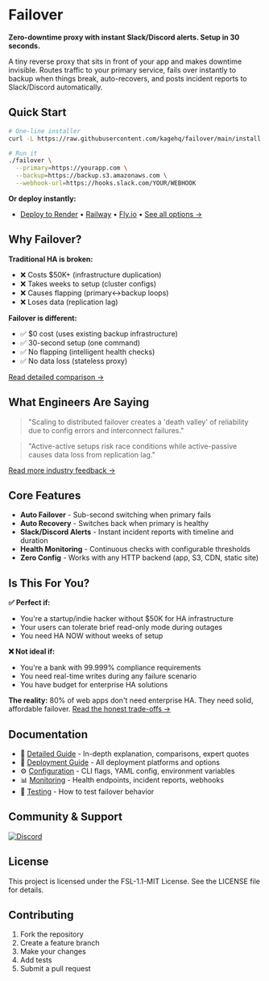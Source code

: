 # Failover

**Zero-downtime proxy with instant Slack/Discord alerts. Setup in 30 seconds.**

A tiny reverse proxy that sits in front of your app and makes downtime invisible. Routes traffic to your primary service, fails over instantly to backup when things break, auto-recovers, and posts incident reports to Slack/Discord automatically.

## Quick Start

```bash
# One-line installer
curl -L https://raw.githubusercontent.com/kagehq/failover/main/install.sh | bash

# Run it
./failover \
  --primary=https://yourapp.com \
  --backup=https://backup.s3.amazonaws.com \
  --webhook-url=https://hooks.slack.com/YOUR/WEBHOOK
```

**Or deploy instantly:**
- [Deploy to Render](https://render.com/deploy) • [Railway](deploy/railway.toml) • [Fly.io](deploy/fly.toml) • [See all options →](deploy/DEPLOY.md)

## Why Failover?

**Traditional HA is broken:**
- ❌ Costs $50K+ (infrastructure duplication)
- ❌ Takes weeks to setup (cluster configs)
- ❌ Causes flapping (primary↔backup loops)
- ❌ Loses data (replication lag)

**Failover is different:**
- ✅ $0 cost (uses existing backup infrastructure)
- ✅ 30-second setup (one command)
- ✅ No flapping (intelligent health checks)
- ✅ No data loss (stateless proxy)

[Read detailed comparison →](DETAILED.md#comparison)

## What Engineers Are Saying

> "Scaling to distributed failover creates a 'death valley' of reliability due to config errors and interconnect failures."  

> "Active-active setups risk race conditions while active-passive causes data loss from replication lag."  

[Read more industry feedback →](DETAILED.md#what-engineers-are-saying)

## Core Features

- **Auto Failover** - Sub-second switching when primary fails
- **Auto Recovery** - Switches back when primary is healthy  
- **Slack/Discord Alerts** - Instant incident reports with timeline and duration
- **Health Monitoring** - Continuous checks with configurable thresholds
- **Zero Config** - Works with any HTTP backend (app, S3, CDN, static site)

## Is This For You?

**✅ Perfect if:**
- You're a startup/indie hacker without $50K for HA infrastructure
- Your users can tolerate brief read-only mode during outages
- You need HA NOW without weeks of setup

**❌ Not ideal if:**
- You're a bank with 99.999% compliance requirements
- You need real-time writes during any failure scenario
- You have budget for enterprise HA solutions

**The reality:** 80% of web apps don't need enterprise HA. They need solid, affordable failover. [Read the honest trade-offs →](DETAILED.md#trade-offs)

## Documentation

- 📖 [Detailed Guide](DETAILED.md) - In-depth explanation, comparisons, expert quotes
- 🚀 [Deployment Guide](deploy/DEPLOY.md) - All deployment platforms and options
- ⚙️ [Configuration](DETAILED.md#configuration) - CLI flags, YAML config, environment variables
- 📊 [Monitoring](DETAILED.md#monitoring) - Health endpoints, incident reports, webhooks
- 🧪 [Testing](DETAILED.md#testing) - How to test failover behavior

## Community & Support

[![Discord](https://img.shields.io/badge/Discord-Join%20our%20community-7289DA?style=for-the-badge&logo=discord&logoColor=white)](https://discord.gg/KqdBcqRk5E)

## License

This project is licensed under the FSL-1.1-MIT License. See the LICENSE file for details.

## Contributing

1. Fork the repository
2. Create a feature branch
3. Make your changes
4. Add tests
5. Submit a pull request
